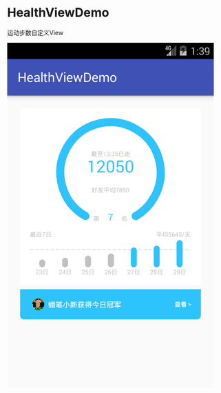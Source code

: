 # HealthViewDemo
运动步数自定义View

![截图](https://github.com/HelloCj/HealthViewDemo/blob/master/health.png)
